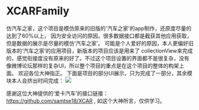 # XCARFamily
  仿汽车之家，这个项目是模仿原来的旧版的'汽车之家'的app制作，还原度尽量的达到了60%以上，
因为安全访问的原因，很多数据接口都是截获其他应用获取，但是数据的展示是尽量的模仿‘汽车之家’。
  可能是个人爱好的原因，本人更偏好旧版本的‘汽车之家’的应用项目，新版本的项目应该是用来了
collectionView来完成的，感觉衔接度没有原来的好了。不过这个项目设置的界面都不是很复杂，没有
像微博论坛那样的复杂UI，所以整个项目的重点是在这个项目的整体的构架上面。
  欢迎各位大神指正。
  下面是项目的部分UI展示，只为完成了一部分，其余模块本人会挤出时间完成：
  ![](http://ovvvfdry8.bkt.clouddn.com/%E8%92%99%E6%9F%A5%E6%9F%A503.gif)
  
  感谢这位大神提供的‘爱卡汽车’的接口链接：https://github.com/samtse18/XCAR , 如这个大神所言，仅供学习。
